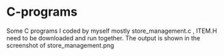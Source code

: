# C-programs
Some C programs I coded by myself mostly
store_management.c , ITEM.H need to be downloaded and run together. The output is shown in the screenshot of store_management.png

